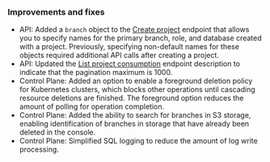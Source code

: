### Improvements and fixes

- API: Added a `branch` object to the [Create project](https://api-docs.neon.tech/reference/createproject) endpoint that allows you to specify names for the primary branch, role, and database created with a project. Previously, specifying non-default names for these objects required additional API calls after creating a project.
- API: Updated the [List project consumption](https://api-docs.neon.tech/reference/listprojectsconsumption) endpoint description to indicate that the pagination maximum is 1000.
- Control Plane: Added an option to enable a foreground deletion policy for Kubernetes clusters, which blocks other operations until cascading resource deletions are finished. The foreground option reduces the amount of polling for operation completion.
- Control Plane: Added the ability to search for branches in S3 storage, enabling identification of branches in storage that have already been deleted in the console.
- Control Plane: Simplified SQL logging to reduce the amount of log write processing.
